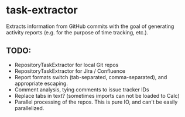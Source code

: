 # task-extractor

Extracts information from GitHub commits with the goal of generating activity reports (e.g. for the purpose of time 
tracking, etc.).

## TODO:

* RepositoryTaskExtractor for local Git repos
* RepositoryTaskExtractor for Jira / Confluence
* Report formats switch (tab-separated, comma-separated), and appropriate escaping.
* Comment analysis, tying comments to issue tracker IDs
* Replace tabs in text? (sometimes imports can not be loaded to Calc)
* Parallel processing of the repos. This is pure IO, and can't be easily parallelized.